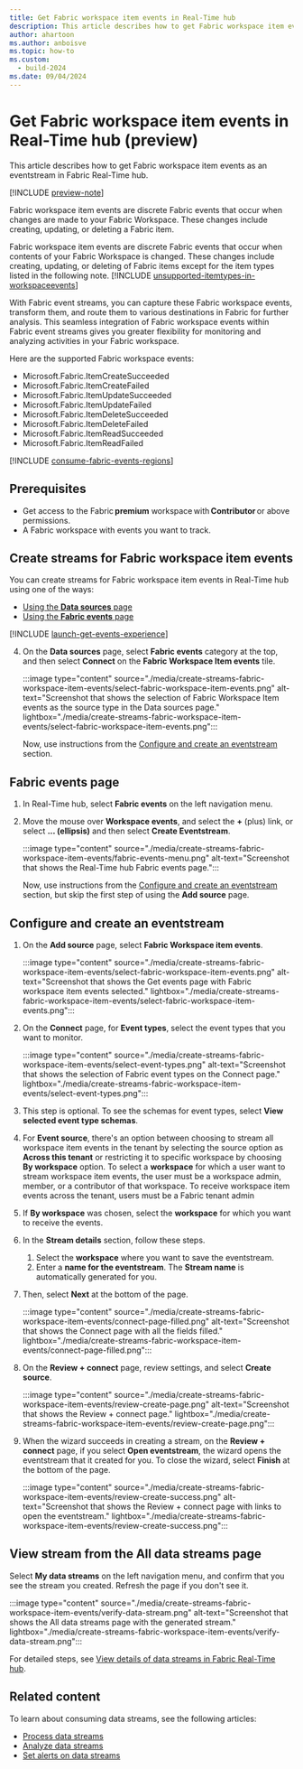 ```yaml
---
title: Get Fabric workspace item events in Real-Time hub
description: This article describes how to get Fabric workspace item events as an eventstream in Fabric Real-Time hub.
author: ahartoon
ms.author: anboisve
ms.topic: how-to
ms.custom:
  - build-2024
ms.date: 09/04/2024
---
```


# Get Fabric workspace item events in Real-Time hub (preview)

This article describes how to get Fabric workspace item events as an eventstream in Fabric Real-Time hub.

[!INCLUDE [preview-note](./includes/preview-note.md)]

Fabric workspace item events are discrete Fabric events that occur when changes are made to your Fabric Workspace. These changes include creating, updating, or deleting a Fabric item.

Fabric workspace item events are discrete Fabric events that occur when contents of your Fabric Workspace is changed. These changes include creating, updating, or deleting of Fabric items except for the item types listed in the following note.
[!INCLUDE [unsupported-itemtypes-in-workspaceevents](./includes/unsupported-itemtypes-in-workspaceevents.md)]

With Fabric event streams, you can capture these Fabric workspace events, transform them, and route them to various destinations in Fabric for further analysis. This seamless integration of Fabric workspace events within Fabric event streams gives you greater flexibility for monitoring and analyzing activities in your Fabric workspace.

Here are the supported Fabric workspace events:

- Microsoft.Fabric.ItemCreateSucceeded
- Microsoft.Fabric.ItemCreateFailed
- Microsoft.Fabric.ItemUpdateSucceeded
- Microsoft.Fabric.ItemUpdateFailed
- Microsoft.Fabric.ItemDeleteSucceeded
- Microsoft.Fabric.ItemDeleteFailed
- Microsoft.Fabric.ItemReadSucceeded
- Microsoft.Fabric.ItemReadFailed

[!INCLUDE [consume-fabric-events-regions](./includes/consume-fabric-events-regions.md)]

## Prerequisites

- Get access to the Fabric **premium** workspace with **Contributor** or above permissions. 
- A Fabric workspace with events you want to track.

## Create streams for Fabric workspace item events

You can create streams for Fabric workspace item events in Real-Time hub using one of the ways:

- [Using the **Data sources** page](#data-sources-page)
- [Using the **Fabric events** page](#azure-events-page)

[!INCLUDE [launch-get-events-experience](./includes/launch-get-events-experience.md)]

4. On the **Data sources** page, select **Fabric events** category at the top, and then select **Connect** on the **Fabric Workspace Item events** tile. 

    :::image type="content" source="./media/create-streams-fabric-workspace-item-events/select-fabric-workspace-item-events.png" alt-text="Screenshot that shows the selection of Fabric Workspace Item events as the source type in the Data sources page." lightbox="./media/create-streams-fabric-workspace-item-events/select-fabric-workspace-item-events.png":::

    Now, use instructions from the [Configure and create an eventstream](#configure-and-create-an-eventstream) section.

## Fabric events page

1. In Real-Time hub, select **Fabric events** on the left navigation menu.
1. Move the mouse over **Workspace events**, and select the **+** (plus) link, or select **... (ellipsis)** and then select **Create Eventstream**.

    :::image type="content" source="./media/create-streams-fabric-workspace-item-events/fabric-events-menu.png" alt-text="Screenshot that shows the Real-Time hub Fabric events page.":::

    Now, use instructions from the [Configure and create an eventstream](#configure-and-create-an-eventstream) section, but skip the first step of using the **Add source** page.

## Configure and create an eventstream

1. On the **Add source** page, select **Fabric Workspace item events**.

    :::image type="content" source="./media/create-streams-fabric-workspace-item-events/select-fabric-workspace-item-events.png" alt-text="Screenshot that shows the Get events page with Fabric workspace item events selected." lightbox="./media/create-streams-fabric-workspace-item-events/select-fabric-workspace-item-events.png":::
1. On the **Connect** page, for **Event types**, select the event types that you want to monitor.

    :::image type="content" source="./media/create-streams-fabric-workspace-item-events/select-event-types.png" alt-text="Screenshot that shows the selection of Fabric event types on the Connect page." lightbox="./media/create-streams-fabric-workspace-item-events/select-event-types.png":::
1. This step is optional. To see the schemas for event types,  select **View selected event type schemas**.
1. For **Event source**, there's an option between choosing to stream all workspace item events in the tenant by selecting the source option as **Across this tenant** or restricting it to specific workspace by choosing **By workspace** option. To select a **workspace** for which a user want to stream workspace item events, the user must be a workspace admin, member, or a contributor of that workspace. To receive workspace item events across the tenant, users must be a Fabric tenant admin
1. If **By workspace** was chosen,  select the **workspace** for which you want to receive the events.
1. In the **Stream details** section, follow these steps.
    1. Select the **workspace** where you want to save the eventstream.
    1. Enter a **name for the eventstream**. The **Stream name** is automatically generated for you.
1. Then, select **Next** at the bottom of the page.

    :::image type="content" source="./media/create-streams-fabric-workspace-item-events/connect-page-filled.png" alt-text="Screenshot that shows the Connect page with all the fields filled." lightbox="./media/create-streams-fabric-workspace-item-events/connect-page-filled.png":::
1. On the **Review + connect** page, review settings, and select **Create source**.

    :::image type="content" source="./media/create-streams-fabric-workspace-item-events/review-create-page.png" alt-text="Screenshot that shows the Review + connect page." lightbox="./media/create-streams-fabric-workspace-item-events/review-create-page.png":::
1. When the wizard succeeds in creating a stream, on the **Review + connect** page, if you select **Open eventstream**, the wizard opens the eventstream that it created for you. To close the wizard, select **Finish** at the bottom of the page.

    :::image type="content" source="./media/create-streams-fabric-workspace-item-events/review-create-success.png" alt-text="Screenshot that shows the Review + connect page with links to open the eventstream." lightbox="./media/create-streams-fabric-workspace-item-events/review-create-success.png":::

## View stream from the All data streams page
Select **My data streams** on the left navigation menu, and confirm that you see the stream you created. Refresh the page if you don't see it. 

:::image type="content" source="./media/create-streams-fabric-workspace-item-events/verify-data-stream.png" alt-text="Screenshot that shows the All data streams page with the generated stream." lightbox="./media/create-streams-fabric-workspace-item-events/verify-data-stream.png":::

For detailed steps, see [View details of data streams in Fabric Real-Time hub](view-data-stream-details.md).


## Related content

To learn about consuming data streams, see the following articles:

- [Process data streams](process-data-streams-using-transformations.md)
- [Analyze data streams](analyze-data-streams-using-kql-table-queries.md)
- [Set alerts on data streams](set-alerts-data-streams.md)
